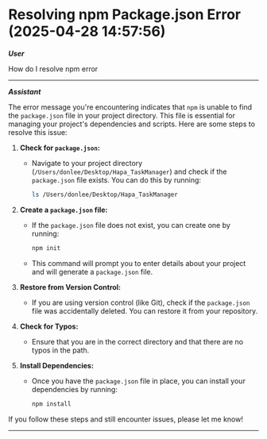 <!-- Generated by SpecStory -->

# Resolving npm Package.json Error (2025-04-28 14:57:56)

_**User**_

How do I resolve npm error

---

_**Assistant**_

The error message you're encountering indicates that `npm` is unable to find the `package.json` file in your project directory. This file is essential for managing your project's dependencies and scripts. Here are some steps to resolve this issue:

1. **Check for `package.json`:** 
   - Navigate to your project directory (`/Users/donlee/Desktop/Hapa_TaskManager`) and check if the `package.json` file exists. You can do this by running:
     ```bash
     ls /Users/donlee/Desktop/Hapa_TaskManager
     ```

2. **Create a `package.json` file:**
   - If the `package.json` file does not exist, you can create one by running:
     ```bash
     npm init
     ```
   - This command will prompt you to enter details about your project and will generate a `package.json` file.

3. **Restore from Version Control:**
   - If you are using version control (like Git), check if the `package.json` file was accidentally deleted. You can restore it from your repository.

4. **Check for Typos:**
   - Ensure that you are in the correct directory and that there are no typos in the path.

5. **Install Dependencies:**
   - Once you have the `package.json` file in place, you can install your dependencies by running:
     ```bash
     npm install
     ```

If you follow these steps and still encounter issues, please let me know!

---


